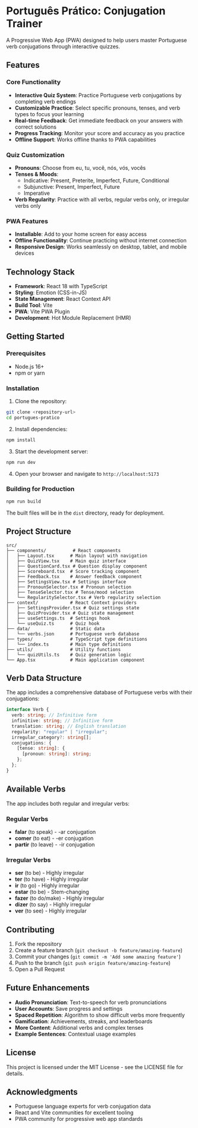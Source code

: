 # Português Prático: Conjugation Trainer

A Progressive Web App (PWA) designed to help users master Portuguese verb conjugations through interactive quizzes.

## Features

### Core Functionality

- **Interactive Quiz System**: Practice Portuguese verb conjugations by completing verb endings
- **Customizable Practice**: Select specific pronouns, tenses, and verb types to focus your learning
- **Real-time Feedback**: Get immediate feedback on your answers with correct solutions
- **Progress Tracking**: Monitor your score and accuracy as you practice
- **Offline Support**: Works offline thanks to PWA capabilities

### Quiz Customization

- **Pronouns**: Choose from eu, tu, você, nós, vós, vocês
- **Tenses & Moods**:
  - Indicative: Present, Preterite, Imperfect, Future, Conditional
  - Subjunctive: Present, Imperfect, Future
  - Imperative
- **Verb Regularity**: Practice with all verbs, regular verbs only, or irregular verbs only

### PWA Features

- **Installable**: Add to your home screen for easy access
- **Offline Functionality**: Continue practicing without internet connection
- **Responsive Design**: Works seamlessly on desktop, tablet, and mobile devices

## Technology Stack

- **Framework**: React 18 with TypeScript
- **Styling**: Emotion (CSS-in-JS)
- **State Management**: React Context API
- **Build Tool**: Vite
- **PWA**: Vite PWA Plugin
- **Development**: Hot Module Replacement (HMR)

## Getting Started

### Prerequisites

- Node.js 16+
- npm or yarn

### Installation

1. Clone the repository:

```bash
git clone <repository-url>
cd portugues-pratico
```

2. Install dependencies:

```bash
npm install
```

3. Start the development server:

```bash
npm run dev
```

4. Open your browser and navigate to `http://localhost:5173`

### Building for Production

```bash
npm run build
```

The built files will be in the `dist` directory, ready for deployment.

## Project Structure

```
src/
├── components/          # React components
│   ├── Layout.tsx      # Main layout with navigation
│   ├── QuizView.tsx    # Main quiz interface
│   ├── QuestionCard.tsx # Question display component
│   ├── Scoreboard.tsx  # Score tracking component
│   ├── Feedback.tsx    # Answer feedback component
│   ├── SettingsView.tsx # Settings interface
│   ├── PronounSelector.tsx # Pronoun selection
│   ├── TenseSelector.tsx # Tense/mood selection
│   └── RegularitySelector.tsx # Verb regularity selection
├── context/            # React Context providers
│   ├── SettingsProvider.tsx # Quiz settings state
│   ├── QuizProvider.tsx # Quiz state management
│   ├── useSettings.ts  # Settings hook
│   └── useQuiz.ts      # Quiz hook
├── data/               # Static data
│   └── verbs.json      # Portuguese verb database
├── types/              # TypeScript type definitions
│   └── index.ts        # Main type definitions
├── utils/              # Utility functions
│   └── quizUtils.ts    # Quiz generation logic
└── App.tsx             # Main application component
```

## Verb Data Structure

The app includes a comprehensive database of Portuguese verbs with their conjugations:

```typescript
interface Verb {
  verb: string; // Infinitive form
  infinitive: string; // Infinitive form
  translation: string; // English translation
  regularity: "regular" | "irregular";
  irregular_category?: string[];
  conjugations: {
    [tense: string]: {
      [pronoun: string]: string;
    };
  };
}
```

## Available Verbs

The app includes both regular and irregular verbs:

### Regular Verbs

- **falar** (to speak) - -ar conjugation
- **comer** (to eat) - -er conjugation
- **partir** (to leave) - -ir conjugation

### Irregular Verbs

- **ser** (to be) - Highly irregular
- **ter** (to have) - Highly irregular
- **ir** (to go) - Highly irregular
- **estar** (to be) - Stem-changing
- **fazer** (to do/make) - Highly irregular
- **dizer** (to say) - Highly irregular
- **ver** (to see) - Highly irregular

## Contributing

1. Fork the repository
2. Create a feature branch (`git checkout -b feature/amazing-feature`)
3. Commit your changes (`git commit -m 'Add some amazing feature'`)
4. Push to the branch (`git push origin feature/amazing-feature`)
5. Open a Pull Request

## Future Enhancements

- **Audio Pronunciation**: Text-to-speech for verb pronunciations
- **User Accounts**: Save progress and settings
- **Spaced Repetition**: Algorithm to show difficult verbs more frequently
- **Gamification**: Achievements, streaks, and leaderboards
- **More Content**: Additional verbs and complex tenses
- **Example Sentences**: Contextual usage examples

## License

This project is licensed under the MIT License - see the LICENSE file for details.

## Acknowledgments

- Portuguese language experts for verb conjugation data
- React and Vite communities for excellent tooling
- PWA community for progressive web app standards

